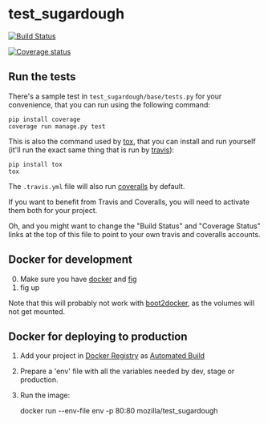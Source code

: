 test_sugardough
==========

[![Build Status](https://img.shields.io/travis/magopian/test_sugardough/master.svg)](https://travis-ci.org/magopian/test_sugardough)

[![Coverage status](https://img.shields.io/coveralls/magopian/test_sugardough/master.svg)](https://coveralls.io/r/magopian/test_sugardough)

Run the tests
-------------

There's a sample test in `test_sugardough/base/tests.py` for your convenience, that
you can run using the following command:

    pip install coverage
    coverage run manage.py test

This is also the command used by [tox](https://testrun.org/tox/latest/), that
you can install and run yourself (it'll run the exact same thing that is run by
[travis](https://travis-ci.org)):

    pip install tox
    tox

The `.travis.yml` file will also run [coveralls](https://coveralls.io) by
default.

If you want to benefit from Travis and Coveralls, you will need to activate
them both for your project.

Oh, and you might want to change the "Build Status" and "Coverage Status" links
at the top of this file to point to your own travis and coveralls accounts.


Docker for development
----------------------

0. Make sure you have [docker](https://docker.io) and [fig](https://pypi.python.org/pypi/fig)
1. fig up

Note that this will probably not work with
[boot2docker](https://github.com/boot2docker/boot2docker), as the
volumes will not get mounted.


Docker for deploying to production
-----------------------------------

1. Add your project in [Docker Registry](https://registry.hub.docker.com/) as [Automated Build](http://docs.docker.com/docker-hub/builds/)
2. Prepare a 'env' file with all the variables needed by dev, stage or production.
3. Run the image:

    docker run --env-file env -p 80:80 mozilla/test_sugardough

